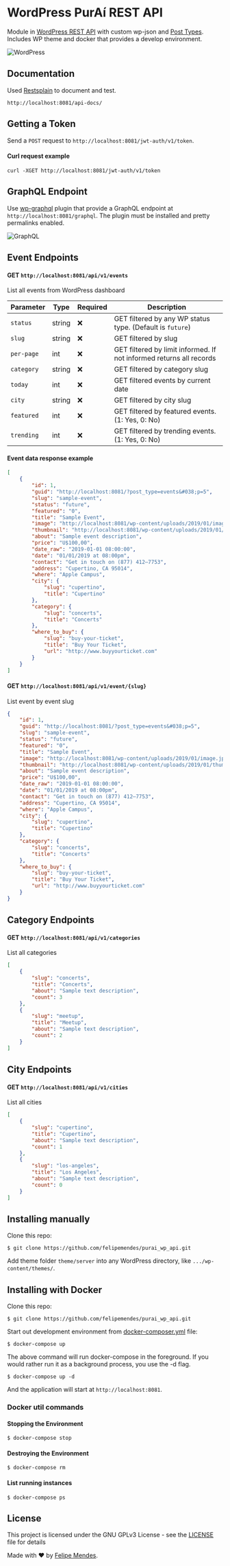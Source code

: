 # WordPress PurAí REST API
Module in [WordPress REST API](https://developer.wordpress.org/rest-api/) with custom wp-json and [Post Types](https://codex.wordpress.org/Post_Types). Includes WP theme and docker that provides a develop environment.

![WordPress](/screenshots/wordpress.png "WordPress")

## Documentation
Used [Restsplain](https://github.com/humanmade/Restsplain) to document and test.
```
http://localhost:8081/api-docs/
```

## Getting a Token

Send a `POST` request to `http://localhost:8081/jwt-auth/v1/token`. 

#### Curl request example
```
curl -XGET http://localhost:8081/jwt-auth/v1/token
```

## GraphQL Endpoint

Use [wp-graphql](https://github.com/wp-graphql/wp-graphql) plugin that provide a GraphQL endpoint at `http://localhost:8081/graphql`. The plugin must be installed and pretty permalinks enabled.

![GraphQL](/screenshots/graphql.png "GraphQL")

## Event Endpoints

#### GET `http://localhost:8081/api/v1/events`
List all events from WordPress dashboard

| Parameter | Type | Required | Description
| --------- | ---- | -------- | ----------- |
| `status` | string | :x: | GET filtered by any WP status type. (Default is `future`) |
| `slug` | string | :x: | GET filtered by slug |
| `per-page` | int | :x: | GET filtered by limit informed. If not informed returns all records |
| `category` | string | :x: | GET filtered by category slug |
| `today` | int | :x: | GET filtered events by current date |
| `city` | string | :x: | GET filtered by city slug |
| `featured` | int | :x: | GET filtered by featured events. (1: Yes, 0: No) |
| `trending` | int | :x: | GET filtered by trending events. (1: Yes, 0: No) |

#### Event data response example
```json
[
    {
        "id": 1,
        "guid": "http://localhost:8081/?post_type=events&#038;p=5",
        "slug": "sample-event",
        "status": "future",
        "featured": "0",
        "title": "Sample Event",
        "image": "http://localhost:8081/wp-content/uploads/2019/01/image.jpeg",
        "thumbnail": "http://localhost:8081/wp-content/uploads/2019/01/thumbnail.jpeg",
        "about": "Sample event description",
        "price": "U$100,00",
        "date_raw": "2019-01-01 08:00:00",
        "date": "01/01/2019 at 08:00pm",
        "contact": "Get in touch on (877) 412–7753",
        "address": "Cupertino, CA 95014",
        "where": "Apple Campus",
        "city": {
            "slug": "cupertino",
            "title": "Cupertino"
        },
        "category": {
            "slug": "concerts",
            "title": "Concerts"
        },
        "where_to_buy": {
            "slug": "buy-your-ticket",
            "title": "Buy Your Ticket",
            "url": "http://www.buyyourticket.com"
        }
    }
]
```

#### GET `http://localhost:8081/api/v1/event/{slug}`
List event by event slug

```json
{
    "id": 1,
    "guid": "http://localhost:8081/?post_type=events&#038;p=5",
    "slug": "sample-event",
    "status": "future",
    "featured": "0",
    "title": "Sample Event",
    "image": "http://localhost:8081/wp-content/uploads/2019/01/image.jpeg",
    "thumbnail": "http://localhost:8081/wp-content/uploads/2019/01/thumbnail.jpeg",
    "about": "Sample event description",
    "price": "U$100,00",
    "date_raw": "2019-01-01 08:00:00",
    "date": "01/01/2019 at 08:00pm",
    "contact": "Get in touch on (877) 412–7753",
    "address": "Cupertino, CA 95014",
    "where": "Apple Campus",
    "city": {
        "slug": "cupertino",
        "title": "Cupertino"
    },
    "category": {
        "slug": "concerts",
        "title": "Concerts"
    },
    "where_to_buy": {
        "slug": "buy-your-ticket",
        "title": "Buy Your Ticket",
        "url": "http://www.buyyourticket.com"
    }
}
```

## Category Endpoints

#### GET `http://localhost:8081/api/v1/categories`
List all categories

```json
[
    {
        "slug": "concerts",
        "title": "Concerts",
        "about": "Sample text description",
        "count": 3
    },
    {
        "slug": "meetup",
        "title": "Meetup",
        "about": "Sample text description",
        "count": 2
    }
]
```

## City Endpoints

#### GET `http://localhost:8081/api/v1/cities`
List all cities

```json
[
    {
        "slug": "cupertino",
        "title": "Cupertino",
        "about": "Sample text description",
        "count": 1
    },
    {
        "slug": "los-angeles",
        "title": "Los Angeles",
        "about": "Sample text description",
        "count": 0
    }
]
```

## Installing manually

Clone this repo:
```
$ git clone https://github.com/felipemendes/purai_wp_api.git
```

Add theme folder `theme/server` into any WordPress directory, like `.../wp-content/themes/`.

## Installing with Docker

Clone this repo:
```
$ git clone https://github.com/felipemendes/purai_wp_api.git
```

Start out development environment from [docker-composer.yml](./docker-compose.yml) file:

```
$ docker-compose up
```

The above command will run docker-compose in the foreground. If you would rather run it as a background process, you use the -d flag.

```
$ docker-compose up -d
```

And the application will start at `http://localhost:8081`.

### Docker util commands

#### Stopping the Environment
```
$ docker-compose stop
```

#### Destroying the Environment
```
$ docker-compose rm
```

#### List running instances
```
$ docker-compose ps
```

## License
This project is licensed under the GNU GPLv3 License - see the [LICENSE](LICENSE) file for details

Made with :heart: by [Felipe Mendes](https://github.com/felipemendes).